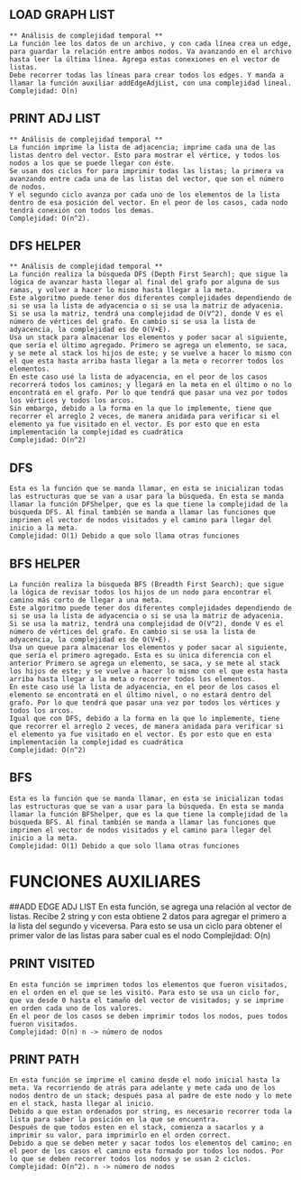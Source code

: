 ## LOAD GRAPH LIST
	** Análisis de complejidad temporal **
	La función lee los datos de un archivo, y con cada línea crea un edge, para guardar la relación entre ambos nodos. Va avanzando en el archivo hasta leer la última línea. Agrega estas conexiones en el vector de listas. 
	Debe recorrer todas las líneas para crear todos los edges. Y manda a llamar la función auxiliar addEdgeAdjList, con una complejidad lineal. 
	Complejidad: O(n)


## PRINT ADJ LIST
	** Análisis de complejidad temporal **
	La función imprime la lista de adjacencia; imprime cada una de las listas dentro del vector. Esto para mostrar el vértice, y todos los nodos a los que se puede llegar con éste. 
	Se usan dos ciclos for para imprimir todas las listas; la primera va avanzando entre cada una de las listas del vector, que son el número de nodos. 
	Y el segundo ciclo avanza por cada uno de los elementos de la lista dentro de esa posición del vector. En el peor de los casos, cada nodo tendrá conexión con todos los demas.
	Complejidad: O(n^2).   


## DFS HELPER
	** Análisis de complejidad temporal **
	La función realiza la búsqueda DFS (Depth First Search); que sigue la lógica de avanzar hasta llegar al final del grafo por alguna de sus ramas, y volver a hacer lo mismo hasta llegar a la meta. 
	Este algoritmo puede tener dos diferentes complejidades dependiendo de si se usa la lista de adyacencia o si se usa la matriz de adyacenia.
	Si se usa la matriz, tendrá una complejidad de O(V^2), donde V es el número de vértices del grafo. En cambio si se usa la lista de adyacencia, la complejidad es de O(V+E).
	Usa un stack para almacenar los elementos y poder sacar al siguiente, que sería el último agregado. Primero se agrega un elemento, se saca, y se mete al stack los hijos de este; y se vuelve a hacer lo mismo con el que esta hasta arriba hasta llegar a la meta o recorrer todos los elementos. 
	En este caso usé la lista de adyacencia, en el peor de los casos recorrerá todos los caminos; y llegará en la meta en el último o no lo encontratá en el grafo. Por lo que tendrá que pasar una vez por todos los vértices y todos los arcos. 
	Sin embargo, debido a la forma en la que lo implemente, tiene que recorrer el arreglo 2 veces, de manera anidada para verificar si el elemento ya fue visitado en el vector. Es por esto que en esta implementación la complejidad es cuadrática
	Complejidad: O(n^2)


## DFS
	Esta es la función que se manda llamar, en esta se inicializan todas las estructuras que se van a usar para la búsqueda. En esta se manda llamar la función DFShelper, que es la que tiene la complejidad de la búsqueda DFS. Al final también se manda a llamar las funciones que imprimen el vector de nodos visitados y el camino para llegar del inicio a la meta.
	Complejidad: O(1) Debido a que solo llama otras funciones


## BFS HELPER
	La función realiza la búsqueda BFS (Breadth First Search); que sigue la lógica de revisar todos los hijos de un nodo para encontrar el camino más corto de llegar a una meta. 
	Este algoritmo puede tener dos diferentes complejidades dependiendo de si se usa la lista de adyacencia o si se usa la matriz de adyacenia.
	Si se usa la matriz, tendrá una complejidad de O(V^2), donde V es el número de vértices del grafo. En cambio si se usa la lista de adyacencia, la complejidad es de O(V+E).
	Usa un queue para almacenar los elementos y poder sacar al siguiente, que sería el primero agregado. Esta es su única diferencia con el anterior Primero se agrega un elemento, se saca, y se mete al stack los hijos de este; y se vuelve a hacer lo mismo con el que esta hasta arriba hasta llegar a la meta o recorrer todos los elementos. 
	En este caso usé la lista de adyacencia, en el peor de los casos el elemento se encontratá en el último nivel, o no estará dentro del grafo. Por lo que tendrá que pasar una vez por todos los vértices y todos los arcos. 
	Igual que con DFS, debido a la forma en la que lo implemente, tiene que recorrer el arreglo 2 veces, de manera anidada para verificar si el elemento ya fue visitado en el vector. Es por esto que en esta implementación la complejidad es cuadrática
	Complejidad: O(n^2)

## BFS
	Esta es la función que se manda llamar, en esta se inicializan todas las estructuras que se van a usar para la búsqueda. En esta se manda llamar la función BFShelper, que es la que tiene la complejidad de la búsqueda BFS. Al final también se manda a llamar las funciones que imprimen el vector de nodos visitados y el camino para llegar del inicio a la meta.
	Complejidad: O(1) Debido a que solo llama otras funciones


# FUNCIONES AUXILIARES

##ADD EDGE ADJ LIST
	En esta función, se agrega una relación al vector de listas. Recibe 2 string y con esta obtiene 2 datos para agregar el primero a la lista del segundo y viceversa. 
	Para esto se usa un ciclo para obtener el primer valor de las listas para saber cual es el nodo
	Complejidad: O(n) 


## PRINT VISITED
	En esta función se imprimen todos los elementos que fueron visitados, en el orden en el que se les visitó. Para esto se usa un ciclo for, que va desde 0 hasta el tamaño del vector de visitados; y se imprime en orden cada uno de los valores. 
	En el peor de los casos se deben imprimir todos los nodos, pues todos fueron visitados. 
	Complejidad: O(n) n -> número de nodos

## PRINT PATH
	En esta función se imprime el camino desde el nodo inicial hasta la meta. Va recorriendo de atrás para adelante y mete cada uno de los nodos dentro de un stack; después pasa al padre de este nodo y lo mete en el stack, hasta llegar al inicio.
	Debido a que estan ordenados por string, es necesario recorrer toda la lista para saber la posición en la que se encuentra.
	Después de que todos esten en el stack, comienza a sacarlos y a imprimir su valor, para imprimirlo en el orden correct. 
	Debido a que se deben meter y sacar todos los elementos del camino; en el peor de los casos el camino esta formado por todos los nodos. Por lo que se deben recorrer todos los nodos y se usan 2 ciclos.
	Complejidad: O(n^2). n -> número de nodos

